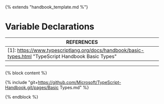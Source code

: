{% extends "handbook_template.md %"}

# Variable Declarations

| REFERENCES                               |
| ---------------------------------------- |
| [1]: https://www.typescriptlang.org/docs/handbook/basic-types.html "TypeScript Handbook Basic Types" |

---



{% block content %}

{% include "git+https://github.com/Microsoft/TypeScript-Handbook.git/pages/Basic Types.md" %}

{% endblock %}